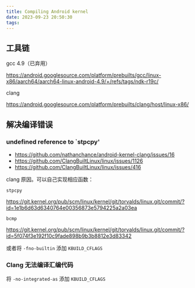 ```yaml
---
title: Compiling Android kernel
date: 2023-09-23 20:50:30
tags:
---
```


## 工具链

gcc 4.9（已弃用）

https://android.googlesource.com/platform/prebuilts/gcc/linux-x86/aarch64/aarch64-linux-android-4.9/+/refs/tags/ndk-r19c/

clang

https://android.googlesource.com/platform/prebuilts/clang/host/linux-x86/

## 解决编译错误

### undefined reference to `stpcpy'

- https://github.com/nathanchance/android-kernel-clang/issues/16
- https://github.com/ClangBuiltLinux/linux/issues/1126
- https://github.com/ClangBuiltLinux/linux/issues/416

clang 原因。可以自己实现相应函数：

`stpcpy`

https://git.kernel.org/pub/scm/linux/kernel/git/torvalds/linux.git/commit/?id=1e1b6d63d6340764e00356873e5794225a2a03ea

`bcmp`

https://git.kernel.org/pub/scm/linux/kernel/git/torvalds/linux.git/commit/?id=5f074f3e192f10c9fade898b9b3b8812e3d83342

或者将 `-fno-builtin` 添加 `KBUILD_CFLAGS`

### Clang 无法编译汇编代码

将 `-no-integrated-as` 添加 `KBUILD_CFLAGS`

